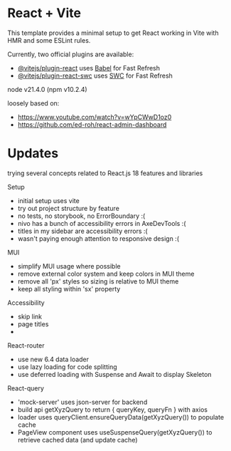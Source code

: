 # React + Vite

This template provides a minimal setup to get React working in Vite with HMR and some ESLint rules.

Currently, two official plugins are available:

- [@vitejs/plugin-react](https://github.com/vitejs/vite-plugin-react/blob/main/packages/plugin-react/README.md) uses [Babel](https://babeljs.io/) for Fast Refresh
- [@vitejs/plugin-react-swc](https://github.com/vitejs/vite-plugin-react-swc) uses [SWC](https://swc.rs/) for Fast Refresh

node v21.4.0 (npm v10.2.4)

loosely based on:
- https://www.youtube.com/watch?v=wYpCWwD1oz0
- https://github.com/ed-roh/react-admin-dashboard

# Updates
trying several concepts related to React.js 18 features and libraries

Setup
- initial setup uses vite
- try out project structure by feature
- no tests, no storybook, no ErrorBoundary :(
- nivo has a bunch of accessibility errors in AxeDevTools :(
- titles in my sidebar are accessibility errors :(
- wasn't paying enough attention to responsive design :(

MUI
- simplify MUI usage where possible
- remove external color system and keep colors in MUI theme
- remove all 'px' styles so sizing is relative to MUI theme
- keep all styling within 'sx' property 

Accessibility
- skip link
- page titles
- 
React-router
- use new 6.4 data loader
- use lazy loading for code splitting
- use deferred loading with Suspense and Await to display Skeleton

React-query
- 'mock-server' uses json-server for backend
- build api getXyzQuery to return { queryKey, queryFn } with axios
- loader uses queryClient.ensureQueryData(getXyzQuery()) to populate cache
- PageView component uses useSuspenseQuery(getXyzQuery()) to retrieve cached data (and update cache)